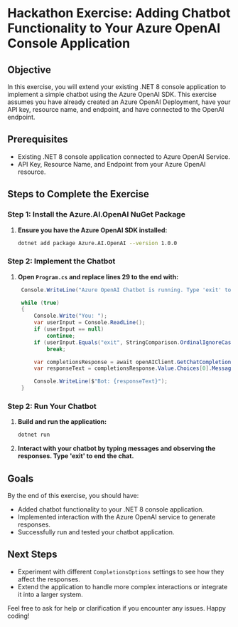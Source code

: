 # Hackathon Exercise: Adding Chatbot Functionality to Your Azure OpenAI Console Application

## Objective

In this exercise, you will extend your existing .NET 8 console application to implement a simple chatbot using the Azure OpenAI SDK. This exercise assumes you have already created an Azure OpenAI Deployment, have your API key, resource name, and endpoint, and have connected to the OpenAI endpoint.

## Prerequisites

- Existing .NET 8 console application connected to Azure OpenAI Service.
- API Key, Resource Name, and Endpoint from your Azure OpenAI resource.

## Steps to Complete the Exercise

### Step 1: Install the Azure.AI.OpenAI NuGet Package

1. **Ensure you have the Azure OpenAI SDK installed:**
   ```bash
   dotnet add package Azure.AI.OpenAI --version 1.0.0
   ```

### Step 2: Implement the Chatbot

1. **Open `Program.cs` and replace lines 29 to the end with:**

   ```csharp    
    Console.WriteLine("Azure OpenAI Chatbot is running. Type 'exit' to end the chat.");

    while (true)
    {
        Console.Write("You: ");
        var userInput = Console.ReadLine();
        if (userInput == null)
            continue;
        if (userInput.Equals("exit", StringComparison.OrdinalIgnoreCase))
            break;

        var completionsResponse = await openAIClient.GetChatCompletionsAsync(completionOptions);
        var responseText = completionsResponse.Value.Choices[0].Message;

        Console.WriteLine($"Bot: {responseText}");
    }
   ```

### Step 2: Run Your Chatbot

1. **Build and run the application:**
   ```bash
   dotnet run
   ```

2. **Interact with your chatbot by typing messages and observing the responses. Type 'exit' to end the chat.**

## Goals

By the end of this exercise, you should have:

- Added chatbot functionality to your .NET 8 console application.
- Implemented interaction with the Azure OpenAI service to generate responses.
- Successfully run and tested your chatbot application.

## Next Steps

- Experiment with different `CompletionsOptions` settings to see how they affect the responses.
- Extend the application to handle more complex interactions or integrate it into a larger system.

Feel free to ask for help or clarification if you encounter any issues. Happy coding!
